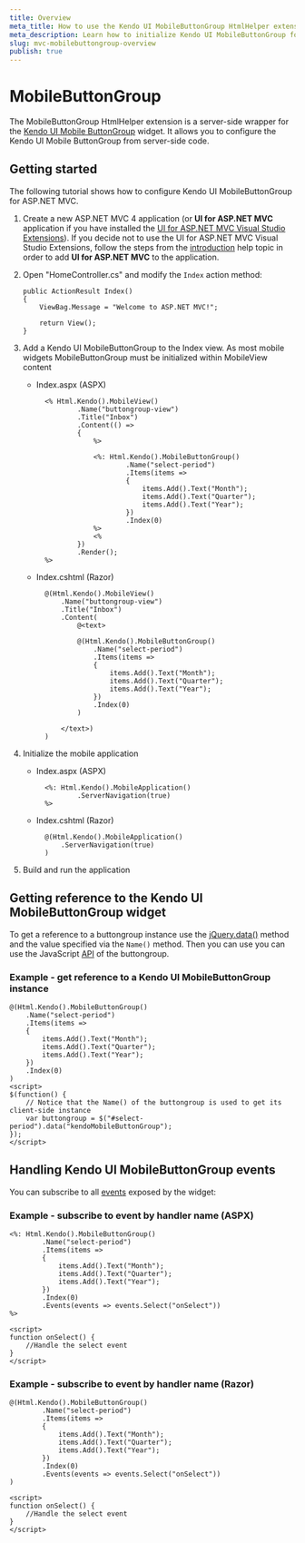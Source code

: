 ```yaml
---
title: Overview
meta_title: How to use the Kendo UI MobileButtonGroup HtmlHelper extension, server-side ASP.NET MVC wrapper for Kendo UI Mobile ButtonGroup widget
meta_description: Learn how to initialize Kendo UI MobileButtonGroup for ASP.NET MVC, handle Kendo UI MobileButtonGroup Events, access an existing buttongroup with MobileButtonGroup HtmlHelper extension documentation.
slug: mvc-mobilebuttongroup-overview
publish: true
---
```


# MobileButtonGroup

The MobileButtonGroup HtmlHelper extension is a server-side wrapper for the [Kendo UI Mobile ButtonGroup](http://docs.kendoui.com/api/mobile/buttongroup) widget. It allows you to configure the Kendo UI Mobile ButtonGroup
from server-side code.

## Getting started

The following tutorial shows how to configure Kendo UI MobileButtonGroup for ASP.NET MVC.

1.  Create a new ASP.NET MVC 4 application (or **UI for ASP.NET MVC** application if you have installed the [UI for ASP.NET MVC Visual Studio Extensions](/getting-started/using-kendo-with/aspnet-mvc/introduction#kendo-ui-for-asp.net-mvc-visual-studio-extensions)).
If you decide not to use the UI for ASP.NET MVC Visual Studio Extensions, follow the steps from the [introduction](/getting-started/using-kendo-with/aspnet-mvc/introduction) help topic in order
to add **UI for ASP.NET MVC** to the application.
1.  Open "HomeController.cs" and modify the `Index` action method:

        public ActionResult Index()
        {
            ViewBag.Message = "Welcome to ASP.NET MVC!";

            return View();
        }
1. Add a Kendo UI MobileButtonGroup to the Index view. As most mobile widgets MobileButtonGroup must be initialized within MobileView content
    - Index.aspx (ASPX)

            <% Html.Kendo().MobileView()
                    .Name("buttongroup-view")
                    .Title("Inbox")
                    .Content(() =>
                    {
                        %>

                        <%: Html.Kendo().MobileButtonGroup()
                                .Name("select-period")
                                .Items(items =>
                                {
                                    items.Add().Text("Month");
                                    items.Add().Text("Quarter");
                                    items.Add().Text("Year");
                                })
                                .Index(0)
                        %>
                        <%
                    })
                    .Render();
            %>

    - Index.cshtml (Razor)

            @(Html.Kendo().MobileView()
                .Name("buttongroup-view")
                .Title("Inbox")
                .Content(
                    @<text>

                    @(Html.Kendo().MobileButtonGroup()
                        .Name("select-period")
                        .Items(items =>
                        {
                            items.Add().Text("Month");
                            items.Add().Text("Quarter");
                            items.Add().Text("Year");
                        })
                        .Index(0)
                    )

                </text>)
            )

1. Initialize the mobile application
    - Index.aspx (ASPX)

            <%: Html.Kendo().MobileApplication()
                    .ServerNavigation(true)
            %>

    - Index.cshtml (Razor)

            @(Html.Kendo().MobileApplication()
                .ServerNavigation(true)
            )

1. Build and run the application

## Getting reference to the Kendo UI MobileButtonGroup widget

To get a reference to a buttongroup instance use the [jQuery.data()](http://api.jquery.com/jQuery.data/) method and the value specified via the `Name()` method.
Then you can use you can use the JavaScript [API](/api/mobile/buttongroup#methods) of the buttongroup.

### Example - get reference to a Kendo UI MobileButtonGroup instance

    @(Html.Kendo().MobileButtonGroup()
        .Name("select-period")
        .Items(items =>
        {
            items.Add().Text("Month");
            items.Add().Text("Quarter");
            items.Add().Text("Year");
        })
        .Index(0)
    )
    <script>
    $(function() {
        // Notice that the Name() of the buttongroup is used to get its client-side instance
        var buttongroup = $("#select-period").data("kendoMobileButtonGroup");
    });
    </script>


## Handling Kendo UI MobileButtonGroup events

You can subscribe to all [events](/api/mobile/buttongroup#events) exposed by the widget:

### Example - subscribe to event by handler name (ASPX)

    <%: Html.Kendo().MobileButtonGroup()
            .Name("select-period")
            .Items(items =>
            {
                items.Add().Text("Month");
                items.Add().Text("Quarter");
                items.Add().Text("Year");
            })
            .Index(0)
            .Events(events => events.Select("onSelect"))
    %>

    <script>
    function onSelect() {
        //Handle the select event
    }
    </script>


### Example - subscribe to event by handler name (Razor)

    @(Html.Kendo().MobileButtonGroup()
            .Name("select-period")
            .Items(items =>
            {
                items.Add().Text("Month");
                items.Add().Text("Quarter");
                items.Add().Text("Year");
            })
            .Index(0)
            .Events(events => events.Select("onSelect"))
    )

    <script>
    function onSelect() {
        //Handle the select event
    }
    </script>
